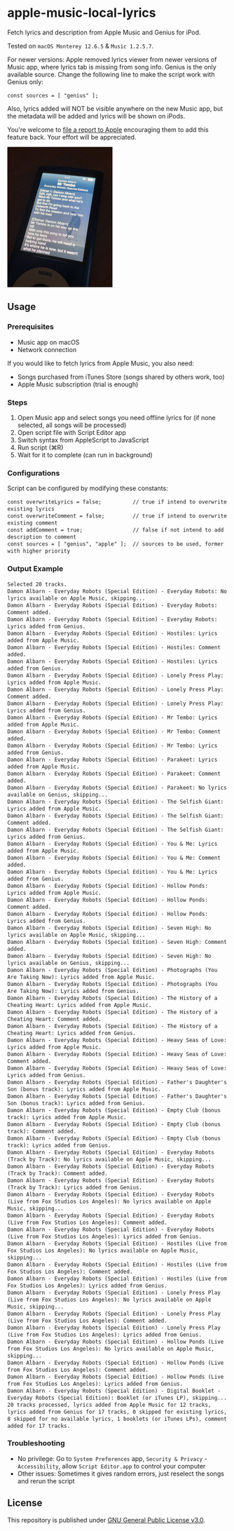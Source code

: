 # apple-music-local-lyrics

Fetch lyrics and description from Apple Music and Genius for iPod.

Tested on `macOS Monterey 12.6.5` & `Music 1.2.5.7`.

For newer versions: Apple removed lyrics viewer from newer versions of Music app, where lyrics tab is missing from song info. Genius is the only available source. Change the following line to make the script work with Genius only:

```
const sources = [ "genius" ];
```

Also, lyrics added will NOT be visible anywhere on the new Music app, but the metadata will be added and lyrics will be shown on iPods.

You're welcome to [file a report to Apple](https://www.apple.com/feedback/apple-music.html) encouraging them to add this feature back. Your effort will be appreciated.

![demo](/demo.jpg)

## Usage

### Prerequisites

* Music app on macOS
* Network connection

If you would like to fetch lyrics from Apple Music, you also need:

* Songs purchased from iTunes Store (songs shared by others work, too)
* Apple Music subscription (trial is enough)

### Steps

1. Open Music app and select songs you need offline lyrics for (if none selected, all songs will be processed) 
2. Open script file with Script Editor app
3. Switch syntax from AppleScript to JavaScript
4. Run script (⌘R)
5. Wait for it to complete (can run in background)

### Configurations

Script can be configured by modifying these constants:

```
const overwriteLyrics = false;          // true if intend to overwrite existing lyrics
const overwriteComment = false;         // true if intend to overwrite existing comment
const addComment = true;                // false if not intend to add description to comment
const sources = [ "genius", "apple" ];  // sources to be used, former with higher priority
```

### Output Example

```
Selected 20 tracks.
Damon Albarn - Everyday Robots (Special Edition) - Everyday Robots: No lyrics available on Apple Music, skipping...
Damon Albarn - Everyday Robots (Special Edition) - Everyday Robots: Comment added.
Damon Albarn - Everyday Robots (Special Edition) - Everyday Robots: Lyrics added from Genius.
Damon Albarn - Everyday Robots (Special Edition) - Hostiles: Lyrics added from Apple Music.
Damon Albarn - Everyday Robots (Special Edition) - Hostiles: Comment added.
Damon Albarn - Everyday Robots (Special Edition) - Hostiles: Lyrics added from Genius.
Damon Albarn - Everyday Robots (Special Edition) - Lonely Press Play: Lyrics added from Apple Music.
Damon Albarn - Everyday Robots (Special Edition) - Lonely Press Play: Comment added.
Damon Albarn - Everyday Robots (Special Edition) - Lonely Press Play: Lyrics added from Genius.
Damon Albarn - Everyday Robots (Special Edition) - Mr Tembo: Lyrics added from Apple Music.
Damon Albarn - Everyday Robots (Special Edition) - Mr Tembo: Comment added.
Damon Albarn - Everyday Robots (Special Edition) - Mr Tembo: Lyrics added from Genius.
Damon Albarn - Everyday Robots (Special Edition) - Parakeet: Lyrics added from Apple Music.
Damon Albarn - Everyday Robots (Special Edition) - Parakeet: Comment added.
Damon Albarn - Everyday Robots (Special Edition) - Parakeet: No lyrics available on Genius, skipping...
Damon Albarn - Everyday Robots (Special Edition) - The Selfish Giant: Lyrics added from Apple Music.
Damon Albarn - Everyday Robots (Special Edition) - The Selfish Giant: Comment added.
Damon Albarn - Everyday Robots (Special Edition) - The Selfish Giant: Lyrics added from Genius.
Damon Albarn - Everyday Robots (Special Edition) - You & Me: Lyrics added from Apple Music.
Damon Albarn - Everyday Robots (Special Edition) - You & Me: Comment added.
Damon Albarn - Everyday Robots (Special Edition) - You & Me: Lyrics added from Genius.
Damon Albarn - Everyday Robots (Special Edition) - Hollow Ponds: Lyrics added from Apple Music.
Damon Albarn - Everyday Robots (Special Edition) - Hollow Ponds: Comment added.
Damon Albarn - Everyday Robots (Special Edition) - Hollow Ponds: Lyrics added from Genius.
Damon Albarn - Everyday Robots (Special Edition) - Seven High: No lyrics available on Apple Music, skipping...
Damon Albarn - Everyday Robots (Special Edition) - Seven High: Comment added.
Damon Albarn - Everyday Robots (Special Edition) - Seven High: No lyrics available on Genius, skipping...
Damon Albarn - Everyday Robots (Special Edition) - Photographs (You Are Taking Now): Lyrics added from Apple Music.
Damon Albarn - Everyday Robots (Special Edition) - Photographs (You Are Taking Now): Lyrics added from Genius.
Damon Albarn - Everyday Robots (Special Edition) - The History of a Cheating Heart: Lyrics added from Apple Music.
Damon Albarn - Everyday Robots (Special Edition) - The History of a Cheating Heart: Comment added.
Damon Albarn - Everyday Robots (Special Edition) - The History of a Cheating Heart: Lyrics added from Genius.
Damon Albarn - Everyday Robots (Special Edition) - Heavy Seas of Love: Lyrics added from Apple Music.
Damon Albarn - Everyday Robots (Special Edition) - Heavy Seas of Love: Comment added.
Damon Albarn - Everyday Robots (Special Edition) - Heavy Seas of Love: Lyrics added from Genius.
Damon Albarn - Everyday Robots (Special Edition) - Father's Daughter's Son (bonus track): Lyrics added from Apple Music.
Damon Albarn - Everyday Robots (Special Edition) - Father's Daughter's Son (bonus track): Lyrics added from Genius.
Damon Albarn - Everyday Robots (Special Edition) - Empty Club (bonus track): Lyrics added from Apple Music.
Damon Albarn - Everyday Robots (Special Edition) - Empty Club (bonus track): Comment added.
Damon Albarn - Everyday Robots (Special Edition) - Empty Club (bonus track): Lyrics added from Genius.
Damon Albarn - Everyday Robots (Special Edition) - Everyday Robots (Track by Track): No lyrics available on Apple Music, skipping...
Damon Albarn - Everyday Robots (Special Edition) - Everyday Robots (Track by Track): Comment added.
Damon Albarn - Everyday Robots (Special Edition) - Everyday Robots (Track by Track): Lyrics added from Genius.
Damon Albarn - Everyday Robots (Special Edition) - Everyday Robots (Live from Fox Studios Los Angeles): No lyrics available on Apple Music, skipping...
Damon Albarn - Everyday Robots (Special Edition) - Everyday Robots (Live from Fox Studios Los Angeles): Comment added.
Damon Albarn - Everyday Robots (Special Edition) - Everyday Robots (Live from Fox Studios Los Angeles): Lyrics added from Genius.
Damon Albarn - Everyday Robots (Special Edition) - Hostiles (Live from Fox Studios Los Angeles): No lyrics available on Apple Music, skipping...
Damon Albarn - Everyday Robots (Special Edition) - Hostiles (Live from Fox Studios Los Angeles): Comment added.
Damon Albarn - Everyday Robots (Special Edition) - Hostiles (Live from Fox Studios Los Angeles): Lyrics added from Genius.
Damon Albarn - Everyday Robots (Special Edition) - Lonely Press Play (Live from Fox Studios Los Angeles): No lyrics available on Apple Music, skipping...
Damon Albarn - Everyday Robots (Special Edition) - Lonely Press Play (Live from Fox Studios Los Angeles): Comment added.
Damon Albarn - Everyday Robots (Special Edition) - Lonely Press Play (Live from Fox Studios Los Angeles): Lyrics added from Genius.
Damon Albarn - Everyday Robots (Special Edition) - Hollow Ponds (Live from Fox Studios Los Angeles): No lyrics available on Apple Music, skipping...
Damon Albarn - Everyday Robots (Special Edition) - Hollow Ponds (Live from Fox Studios Los Angeles): Comment added.
Damon Albarn - Everyday Robots (Special Edition) - Hollow Ponds (Live from Fox Studios Los Angeles): Lyrics added from Genius.
Damon Albarn - Everyday Robots (Special Edition) - Digital Booklet - Everyday Robots (Special Edition): Booklet (or iTunes LP), skipping...
20 tracks processed, lyrics added from Apple Music for 12 tracks, lyrics added from Genius for 17 tracks, 0 skipped for existing lyrics, 8 skipped for no available lyrics, 1 booklets (or iTunes LPs), comment added for 17 tracks.
```

### Troubleshooting

* No privilege: Go to `System Preferences` app, `Security & Privacy` - `Accessibility`, allow `Script Editor.app` to control your computer
* Other issues: Sometimes it gives random errors, just reselect the songs and rerun the script

## License

This repository is published under [GNU General Public License v3.0](/LICENSE).
